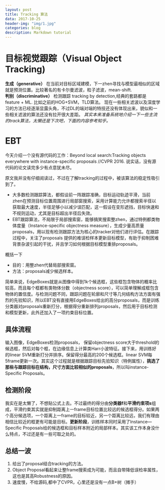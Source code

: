 ```yaml
---
layout: post
title: Tracking 算法
data: 2017-10-25
header-img: "img/1.jpg"
categories: blog
description: Markdown tutorial
---
```


# 目标视觉跟踪（Visual Object Tracking)

**生成（generative）**
在当前对目标区域建模，下一zhen寻找与模型最相似的区域就是预测位置。比较著名的有卡尔曼滤波，粒子滤波，mean-shift.
<br/>
**判别（discriminative）**
检测跟踪 tracking by detection,经典的套路都是feature + ML. 比如之前的HOG+SVM，TLD算法。
现在一些相关滤波以及深度学习的方法已经逐渐显露头角，不过DL的端对端的特技还没有体现出来，貌似和一些相关滤波的算法还没有拉开很大差距。
*其实本来准备系统地介绍一下一些主流的track算法，太懒还是下次吧，下面的内容参考知乎。*
# EBT
今天介绍一个没有源代码的工作：Beyond local search:Tracking objects everywhere with instance-specific proposals //CVPR 2016. 说实话，没有源代码的论文读完多少有点意犹未尽。

原文我并没有仔细阅读过，不过在了解tracking的过程中，被该算法的稳定性吸引到了。
- 大多数检测跟踪算法，都假设前一阵跟踪准确，目标运动轨迹平滑，当前zhen在预测目标位置周围进行局部窗搜索，采用计算能力允许都搜索半径以获取最大速度，半径足够小以减少误匹配，这一假设在变形遮挡，目标快速和不规则运动，尤其是目标超出半径后失效。
- EBT跟踪算法，不局限于局部搜索窗，能够搞笑搜索整zhen，通过特例都类物体度量（Instance-specific objectness measure），生成少量高质量proposals，用以现有检测跟踪方法为核心的tracker对他们进行评估。在跟踪过程中，关注了proposals 提供的难误检样本更新目标模型，有助于抑制困难背景杂波引起的干扰，并且学习如何根据目标模型重排proposals。

概括一下
- 目的：用整zhen代替局部搜索窗。
- 方法：proposals减少候选样本。

简单来说，EdgeBoxes就是从图像中得到1k个候选框，这些框包含物体的概率比较高，而且每个框都有类物体分数（objectness score），可以简单理解成框包含物体的置信度。与检测问题不同，跟踪问题在轮廓和尺寸等几何结构方法方面有强烈的先验知识，所以EBT没有直接用EdgeBoxes给出的高分proposals，而是训练分类器对proposals重新打分，根据得分重新排列proposals，然后用于目标检测和模型更新，此外还加入了一项约束目标位置。

## 具体流程
输入图像，EdgeBoxes检测proposals， 保留objectness score大于threshold的候选框，然后对每个框，在边缘信息上计算类Harr小波特征。接下来，用训练好的linear SVM重新打分并排序。保留得分最高的200个候选框。linear SVM每5frame更新一次。其实这个过程就是根据跟踪目标先验知识（特例属性），**挑选了那些与跟踪目标在结构，尺寸方面比较相似的proposals**，所以叫instance-Specific Proposals。

## 检测阶段
我实在是太懒了，不想贴公式上去。不过最终的得分由**分类器f**和**平滑约束项s**组成，平滑约束其实就是抑制距离上一frame目标位置比较远的候选框得分。如果两个高分候选项，一个距离上一frame的目标较近，另一个距离比较远，我们有理由相信比较近的框更有可能是目标。**更新阶段**，训练样本同时采用了Instance—Specific Proposals给的候选框和目标样本附近的局部样本。其实该工作本身没什么特点，不过还是有一些可取之处的。

## 总结一波
1. 给出了proposal结合tracking的方法。
2. Object Proposal看起来让整frame搜索成为可能，而且自带降低误检率属性，这也是其高Robustness的原因。
3. 速度慢，不给源码,都中了CVPR，心里还是没有一点B+树（摊手）
